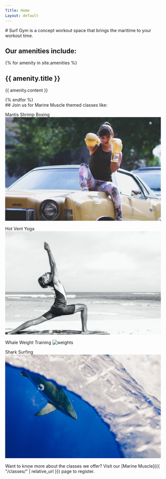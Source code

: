```yaml
---
Title: Home
Layout: default
---
```

<div class="content-left" markdown="1">
# Surf Gym is a concept workout space that brings the maritime to your workout time.

## Our amenities include:
{% for amenity in site.amenities %}
<h2>{{ amenity.title }}</h2>
<p>{{ amenity.content }}</p>
{% endfor %}

</div>

<div class="img-right" markdown="1">
## Join us for Marine Muscle themed classes like:

Mantis Shrimp Boxing
![boxing](/assets/images/boxing.jpg)

Hot Vent Yoga
![beach yoga](/assets/images/beach_yoga.jpg)

Whale Weight Training
![weights](/assets/images/weights.jpg)

Shark Surfing
![shark waves](/assets/images/shark_waves.jpg)


</div>

Want to know more about the classes we offer? Visit our [Marine Muscle]({{ "/classes/" | relative_url }}) page to register.

<div class="clearfix"></div>
